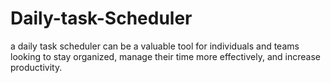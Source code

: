 # Daily-task-Scheduler
a daily task scheduler can be a valuable tool for individuals and teams looking to stay organized, manage their time more effectively, and increase productivity.
